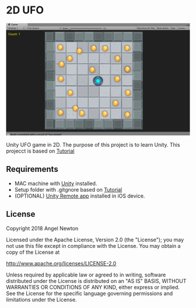 # 2D UFO


![Scheme](/screenshots/ScreenShot2018-02-18at4.08.30PM.png)


Unity UFO game in 2D.
The purpose of this project is to learn Unity.
This projecct is based on [Tutorial](https://unity3d.com/learn/tutorials/s/2d-ufo-tutorial)


## Requirements
- MAC machine with [Unity](https://store.unity.com/download?ref=personal)  installed.
- Setup folder with .gitgnore based on [Tutorial](http://www.studica.com/blog/how-to-setup-github-with-unity-step-by-step-instructions)
- (OPTIONAL) [Unity Remote app](https://docs.unity3d.com/Manual/UnityRemote5.html) installed in iOS device.



## License

Copyright 2018 Angel Newton

Licensed under the Apache License, Version 2.0 (the "License"); you may not use this file except in compliance with the License. You may obtain a copy of the License at

http://www.apache.org/licenses/LICENSE-2.0

Unless required by applicable law or agreed to in writing, software distributed under the License is distributed on an "AS IS" BASIS, WITHOUT WARRANTIES OR CONDITIONS OF ANY KIND, either express or implied. See the License for the specific language governing permissions and limitations under the License.

